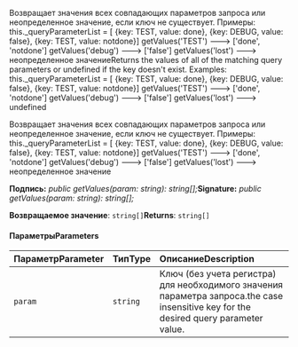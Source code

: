 <span data-ttu-id="8a228-p101">Возвращает значения всех совпадающих параметров запроса или неопределенное значение, если ключ не существует. Примеры: this._queryParameterList = [ {key: TEST, value: done}, {key: DEBUG, value: false}, {key: TEST, value: notdone}] getValues('TEST') ---> ['done', 'notdone'] getValues('debug') ---> ['false'] getValues('lost') ---> неопределенное значение</span><span class="sxs-lookup"><span data-stu-id="8a228-p101">Returns the values of all of the matching query parameters or undefined if the key doesn't exist. Examples: this._queryParameterList = [ {key: TEST, value: done}, {key: DEBUG, value: false}, {key: TEST, value: notdone}] getValues('TEST') ---> ['done', 'notdone'] getValues('debug') ---> ['false'] getValues('lost') ---> undefined</span></span>




Возвращает значения всех совпадающих параметров запроса или неопределенное значение, если ключ не существует. Примеры: this._queryParameterList = [ {key: TEST, value: done}, {key: DEBUG, value: false}, {key: TEST, value: notdone}] getValues('TEST') ---> ['done', 'notdone'] getValues('debug') ---> ['false'] getValues('lost') ---> неопределенное значение

<span data-ttu-id="8a228-104">**Подпись:** _public getValues(param: string): string[];_</span><span class="sxs-lookup"><span data-stu-id="8a228-104">**Signature:** _public getValues(param: string): string[];_</span></span>

<span data-ttu-id="8a228-105">**Возвращаемое значение**: `string[]`</span><span class="sxs-lookup"><span data-stu-id="8a228-105">**Returns**: `string[]`</span></span>





#### <a name="parameters"></a><span data-ttu-id="8a228-106">Параметры</span><span class="sxs-lookup"><span data-stu-id="8a228-106">Parameters</span></span>


| <span data-ttu-id="8a228-107">Параметр</span><span class="sxs-lookup"><span data-stu-id="8a228-107">Parameter</span></span>    | <span data-ttu-id="8a228-108">Тип</span><span class="sxs-lookup"><span data-stu-id="8a228-108">Type</span></span>    | <span data-ttu-id="8a228-109">Описание</span><span class="sxs-lookup"><span data-stu-id="8a228-109">Description</span></span> |
|:-------------|:---------------|:------------|
| `param`    | `string` | <span data-ttu-id="8a228-110">Ключ (без учета регистра) для необходимого значения параметра запроса.</span><span class="sxs-lookup"><span data-stu-id="8a228-110">the case insensitive key for the desired query parameter value.</span></span> |


